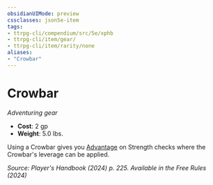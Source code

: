 ```yaml
---
obsidianUIMode: preview
cssclasses: json5e-item
tags:
- ttrpg-cli/compendium/src/5e/xphb
- ttrpg-cli/item/gear/
- ttrpg-cli/item/rarity/none
aliases: 
- "Crowbar"
---
```

# Crowbar
*Adventuring gear*  


- **Cost**: 2 gp
- **Weight**: 5.0 lbs.

Using a Crowbar gives you [Advantage](2-Mechanics/CLI/rules/variant-rules/advantage-xphb.md) on Strength checks where the Crowbar's leverage can be applied.

*Source: Player's Handbook (2024) p. 225. Available in the Free Rules (2024)*